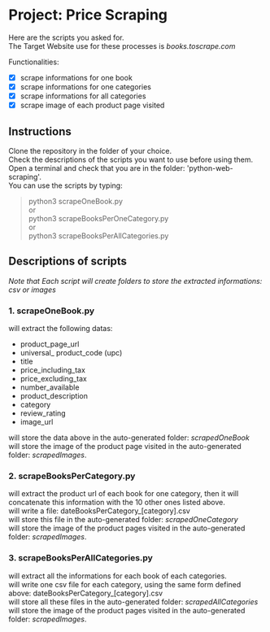 # Project: Price Scraping

Here are the scripts you asked for.  
The Target Website use for these processes is _books.toscrape.com_
  
Functionalities:
- [x] scrape informations for one book
- [x] scrape informations for one categories
- [x] scrape informations for all categories
- [x] scrape image of each product page visited
  
## Instructions

Clone the repository in the folder of your choice.  
Check the descriptions of the scripts you want to use before using them.  
Open a terminal and check that you are in the folder: 'python-web-scraping'.  
You can use the scripts by typing:  
  
> python3 scrapeOneBook.py  
or  
> python3 scrapeBooksPerOneCategory.py  
or  
> python3 scrapeBooksPerAllCategories.py  
  
## Descriptions of scripts

_Note that Each script will create folders to store the extracted informations: csv or images_
### 1. scrapeOneBook.py

will extract the following datas:

* product_page_url
* universal_ product_code (upc)
* title
* price_including_tax
* price_excluding_tax
* number_available
* product_description
* category
* review_rating
* image_url
  
will store the data above in the auto-generated folder: _scrapedOneBook_  
will store the image of the product page visited in the auto-generated folder: _scrapedImages_.  
  
### 2. scrapeBooksPerCategory.py

will extract the product url of each book for one category, then it will concatenate this information with the 10 other ones listed above.  
will write a file: dateBooksPerCategory_[category].csv  
will store this file in the auto-generated folder: _scrapedOneCategory_  
will store the image of the product pages visited in the auto-generated folder: _scrapedImages_.  
  
### 3. scrapeBooksPerAllCategories.py

will extract all the informations for each book of each categories.  
will write one csv file for each category, using the same form defined above: dateBooksPerCategory_[category].csv  
will store all these files in the auto-generated folder: _scrapedAllCategories_ 
will store the image of the product pages visited in the auto-generated folder: _scrapedImages_.  